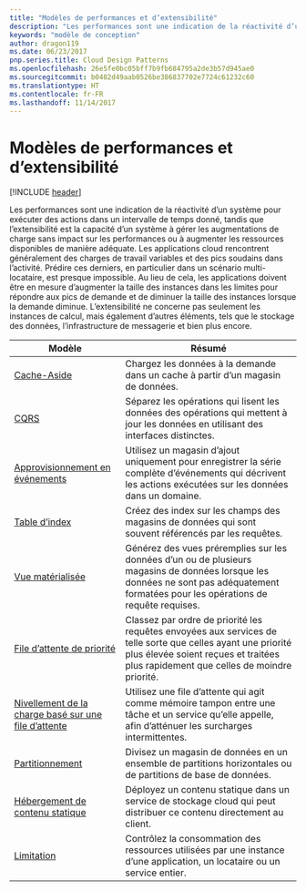 ```yaml
---
title: "Modèles de performances et d’extensibilité"
description: "Les performances sont une indication de la réactivité d’un système pour exécuter des actions dans un intervalle de temps donné, tandis que l’extensibilité est la capacité d’un système à gérer les augmentations de charge sans impact sur les performances ou à augmenter les ressources disponibles de manière adéquate. Les applications cloud rencontrent généralement des charges de travail variables et des pics soudains dans l’activité. Prédire ces derniers, en particulier dans un scénario multi-locataire, est presque impossible. Au lieu de cela, les applications doivent être en mesure d’augmenter la taille des instances dans les limites pour répondre aux pics de demande et de diminuer la taille des instances lorsque la demande diminue. L’extensibilité ne concerne pas seulement les instances de calcul, mais également d’autres éléments, tels que le stockage des données, l’infrastructure de messagerie et bien plus encore."
keywords: "modèle de conception"
author: dragon119
ms.date: 06/23/2017
pnp.series.title: Cloud Design Patterns
ms.openlocfilehash: 26e5fe0bc05bff7b9fb684795a2de3b57d945ae0
ms.sourcegitcommit: b0482d49aab0526be386837702e7724c61232c60
ms.translationtype: HT
ms.contentlocale: fr-FR
ms.lasthandoff: 11/14/2017
---
```

# <a name="performance-and-scalability-patterns"></a>Modèles de performances et d’extensibilité

[!INCLUDE [header](../../_includes/header.md)]

Les performances sont une indication de la réactivité d’un système pour exécuter des actions dans un intervalle de temps donné, tandis que l’extensibilité est la capacité d’un système à gérer les augmentations de charge sans impact sur les performances ou à augmenter les ressources disponibles de manière adéquate. Les applications cloud rencontrent généralement des charges de travail variables et des pics soudains dans l’activité. Prédire ces derniers, en particulier dans un scénario multi-locataire, est presque impossible. Au lieu de cela, les applications doivent être en mesure d’augmenter la taille des instances dans les limites pour répondre aux pics de demande et de diminuer la taille des instances lorsque la demande diminue. L’extensibilité ne concerne pas seulement les instances de calcul, mais également d’autres éléments, tels que le stockage des données, l’infrastructure de messagerie et bien plus encore.

| Modèle | Résumé |
| ------- | ------- |
| [Cache-Aside](../cache-aside.md) | Chargez les données à la demande dans un cache à partir d’un magasin de données. |
| [CQRS](../cqrs.md) | Séparez les opérations qui lisent les données des opérations qui mettent à jour les données en utilisant des interfaces distinctes. |
| [Approvisionnement en événements](../event-sourcing.md) | Utilisez un magasin d’ajout uniquement pour enregistrer la série complète d’événements qui décrivent les actions exécutées sur les données dans un domaine. |
| [Table d’index](../index-table.md) | Créez des index sur les champs des magasins de données qui sont souvent référencés par les requêtes. |
| [Vue matérialisée](../materialized-view.md) | Générez des vues préremplies sur les données d’un ou de plusieurs magasins de données lorsque les données ne sont pas adéquatement formatées pour les opérations de requête requises. |
| [File d’attente de priorité](../priority-queue.md) | Classez par ordre de priorité les requêtes envoyées aux services de telle sorte que celles ayant une priorité plus élevée soient reçues et traitées plus rapidement que celles de moindre priorité. |
| [Nivellement de la charge basé sur une file d’attente](../queue-based-load-leveling.md) | Utilisez une file d’attente qui agit comme mémoire tampon entre une tâche et un service qu’elle appelle, afin d’atténuer les surcharges intermittentes. |
| [Partitionnement](../sharding.md) | Divisez un magasin de données en un ensemble de partitions horizontales ou de partitions de base de données. |
| [Hébergement de contenu statique](../static-content-hosting.md) | Déployez un contenu statique dans un service de stockage cloud qui peut distribuer ce contenu directement au client. |
| [Limitation](../throttling.md) | Contrôlez la consommation des ressources utilisées par une instance d’une application, un locataire ou un service entier. |